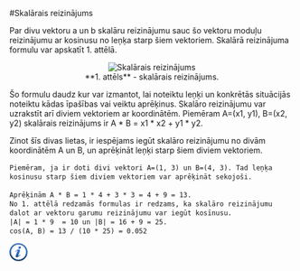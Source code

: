 #Skalārais reizinājums

Par divu vektoru a un b skalāru reizinājumu sauc šo vektoru moduļu reizinājumu ar kosinusu no leņķa starp šiem vektoriem. Skalārā reizinājuma formulu var apskatīt 1. attēlā.

<center><img alt="Skalārais reizinājums" src="/media/theory/dot_product.gif"/></center>

<center>**1. attēls** - skalārais reizinājums.</center>

Šo formulu daudz kur var izmantot, lai noteiktu leņķi un konkrētās situācijās noteiktu kādas īpašības vai veiktu aprēķinus. Skalāro reizinājumu var uzrakstīt arī diviem vektoriem ar koordinātēm. Piemēram A=(x1, y1), B=(x2, y2) skalārais reizinājums ir A * B = x1 * x2 + y1 * y2.

Zinot šīs divas lietas, ir iespējams iegūt skalāro reizinājumu no divām koordinātēm A un B, un aprēķināt leņķi starp šiem diviem vektoriem. 

```
Piemēram, ja ir doti divi vektori A=(1, 3) un B=(4, 3). Tad leņķa kosinusu starp šiem diviem vektoriem var aprēķināt sekojoši.

Aprēķinām A * B = 1 * 4 + 3 * 3 = 4 + 9 = 13.
No 1. attēlā redzamās formulas ir redzams, ka skalāro reizinājumu dalot ar vektoru garumu reizinājumu var iegūt kosīnusu.
|A| = 1 * 9  = 10 un |B| = 16 + 9 = 25.
cos(A, B) = 13 / (10 * 25) = 0.052
```

<a href="http://community.topcoder.com/tc?module=Static&d1=tutorials&d2=geometry1" target="_blank">![Vairāk informācija](/media/theory/information.png)</a>